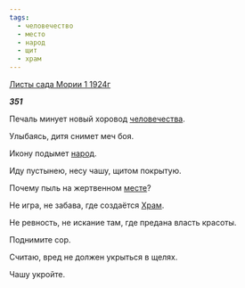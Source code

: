 ```yaml
---
tags:
  - человечество
  - место
  - народ
  - щит
  - храм
---
```

[Листы сада Мории 1 1924г](https://127.0.0.1:4002/agni/1924)

___351___

Печаль минует новый хоровод [человечества](../../../tags/#человечество).   

Улыбаясь, дитя снимет меч боя.   

Икону подымет [народ](../../../tags/#народ).   

Иду пустынею, несу чашу, щитом покрытую.   

Почему пыль на жертвенном [месте](../../../tags/#место)?   

Не игра, не забава, где создаётся [Храм](../../../tags/#храм).   

Не ревность, не искание там, где предана власть красоты.   

Поднимите сор.   

Считаю, вред не должен укрыться в щелях.   

Чашу укройте.   


